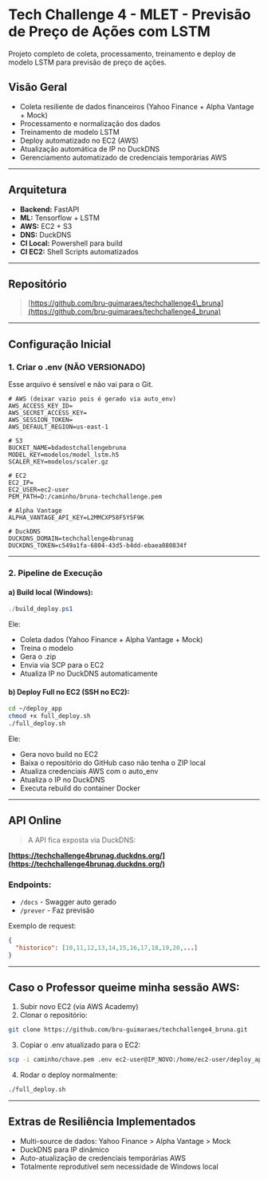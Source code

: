 # Tech Challenge 4 - MLET - Previsão de Preço de Ações com LSTM

Projeto completo de coleta, processamento, treinamento e deploy de modelo LSTM para previsão de preço de ações.

## Visão Geral

* Coleta resiliente de dados financeiros (Yahoo Finance + Alpha Vantage + Mock)
* Processamento e normalização dos dados
* Treinamento de modelo LSTM
* Deploy automatizado no EC2 (AWS)
* Atualização automática de IP no DuckDNS
* Gerenciamento automatizado de credenciais temporárias AWS

---

## Arquitetura

* **Backend:** FastAPI
* **ML:** Tensorflow + LSTM
* **AWS:** EC2 + S3
* **DNS:** DuckDNS
* **CI Local:** Powershell para build
* **CI EC2:** Shell Scripts automatizados

---

## Repositório

> [https://github.com/bru-guimaraes/techchallenge4\_bruna](https://github.com/bru-guimaraes/techchallenge4_bruna)

---

## Configuração Inicial

### 1. Criar o .env (NÃO VERSIONADO)

Esse arquivo é sensível e não vai para o Git.

```env
# AWS (deixar vazio pois é gerado via auto_env)
AWS_ACCESS_KEY_ID=
AWS_SECRET_ACCESS_KEY=
AWS_SESSION_TOKEN=
AWS_DEFAULT_REGION=us-east-1

# S3
BUCKET_NAME=bdadostchallengebruna
MODEL_KEY=modelos/model_lstm.h5
SCALER_KEY=modelos/scaler.gz

# EC2
EC2_IP=
EC2_USER=ec2-user
PEM_PATH=D:/caminho/bruna-techchallenge.pem

# Alpha Vantage
ALPHA_VANTAGE_API_KEY=L2MMCXP58F5Y5F9K

# DuckDNS
DUCKDNS_DOMAIN=techchallenge4brunag
DUCKDNS_TOKEN=c549a1fa-6804-43d5-b4dd-ebaea080834f
```

---

### 2. Pipeline de Execução

#### a) Build local (Windows):

```powershell
./build_deploy.ps1
```

Ele:

* Coleta dados (Yahoo Finance + Alpha Vantage + Mock)
* Treina o modelo
* Gera o .zip
* Envia via SCP para o EC2
* Atualiza IP no DuckDNS automaticamente

#### b) Deploy Full no EC2 (SSH no EC2):

```bash
cd ~/deploy_app
chmod +x full_deploy.sh
./full_deploy.sh
```

Ele:

* Gera novo build no EC2
* Baixa o repositório do GitHub caso não tenha o ZIP local
* Atualiza credenciais AWS com o auto\_env
* Atualiza o IP no DuckDNS
* Executa rebuild do container Docker

---

## API Online

> A API fica exposta via DuckDNS:

**[https://techchallenge4brunag.duckdns.org/](https://techchallenge4brunag.duckdns.org/)**

### Endpoints:

* `/docs` - Swagger auto gerado
* `/prever` - Faz previsão

Exemplo de request:

```json
{
  "historico": [10,11,12,13,14,15,16,17,18,19,20,...]
}
```

---

## Caso o Professor queime minha sessão AWS:

1. Subir novo EC2 (via AWS Academy)
2. Clonar o repositório:

```bash
git clone https://github.com/bru-guimaraes/techchallenge4_bruna.git
```

3. Copiar o .env atualizado para o EC2:

```bash
scp -i caminho/chave.pem .env ec2-user@IP_NOVO:/home/ec2-user/deploy_app/
```

4. Rodar o deploy normalmente:

```bash
./full_deploy.sh
```

---

## Extras de Resiliência Implementados

* Multi-source de dados: Yahoo Finance > Alpha Vantage > Mock
* DuckDNS para IP dinâmico
* Auto-atualização de credenciais temporárias AWS
* Totalmente reprodutível sem necessidade de Windows local
